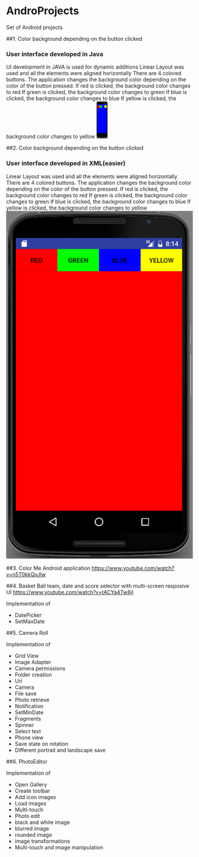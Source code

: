 # AndroProjects
Set of Android projects

##1. Color background depending on the button clicked
### User interface developed in Java

UI development in JAVA is used for dynamic additions
Linear Layout was used and all the elements were aligned horizontally
There are 4 colored buttons. 
The application changes the background color depending on the color of the button pressed.
If red is clicked, the background color changes to red
If green is clicked, the background color changes to green
If blue is clicked, the background color changes to blue
If yellow is clicked, the background color changes to yellow
<img src="Pictures/1.Button_Background_java/java_blue.png" alt="Program 1 screenshot" style="width:30px;height:100px">



##2. Color background depending on the button clicked
### User interface developed in XML(easier)

Linear Layout was used and all the elements were aligned horizontally
There are 4 colored buttons. 
The application changes the background color depending on the color of the button pressed.
If red is clicked, the background color changes to red
If green is clicked, the background color changes to green
If blue is clicked, the background color changes to blue
If yellow is clicked, the background color changes to yellow
![2.screenshot](Pictures/2.Button_Background_xml/red_xml.png)


##3. Color Me Android application
https://www.youtube.com/watch?v=n5T0kkQvJlw

##4. Basket Ball team, date and score selector with multi-screen resposive UI
https://www.youtube.com/watch?v=tACYa4Tw8jI

Implementation of 
+ DatePicker
+ SetMaxDate


##5. Camera Roll

Implementation of
+ Grid View
+ Image Adapter
+ Camera permissions
+ Folder creation
+ Uri
+ Camera
+ File save
+ Photo retrieve
+ Notification
+ SetMinDate
+ Fragments
+ Spinner
+ Select text
+ Phone view
+ Save state on rotation
+ Different portrait and landscape save

##6. PhotoEditor

Implementation of
+ Open Gallery
+ Create toolbar
+ Add icon images
+ Load images
+ Multi-touch
+ Photo edit
+ black and white image
+ blurred image
+ rounded image
+ image transformations
+ Multi-touch and image manipulation 


